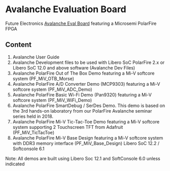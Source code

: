 # Avalanche Evaluation Board
Future Electronics [Avalanche Eval Board](https://www.futureelectronics.com/p/development-tools--development-tool-hardware/avmpf300ts-02-na-future-electronics-dev-tools-6094600) featuring a Microsemi PolarFire FPGA 

## Content

1. Avalanche User Guide
2. Avalanche Development files to be used with Libero SoC PolarFire 2.x or Libero SoC 12.0 and above software (Avalanche Dev Files)
3. Avalanche PolarFire Out of The Box Demo featuring a Mi-V softcore system (PF_MiV_OTB_Morse)
4. Avalanche PolarFire A/D Converter Demo (MCP9303) featuring a Mi-V softcore system (PF_MiV_ADC_Demo)
5. Avalanche PolarFire Basic Wi-Fi Demo (Pan9320) featuring a Mi-V softcore system (PF_MiV_WiFi_Demo)
6. Avalanche PolarFire SmartDebug / SerDes Demo. This demo is based on the 3rd hands-on laboratory from our PolarFire Avalanche seminar series held in 2018.
7. Avalanche PolarFire Mi-V Tic-Tac-Toe Demo featuring a Mi-V softcore system supporting 2 Touchscreen TFT from Adafruit (PF_MiV_TicTacToe)
8. Avalanche PolarFire Mi-V Base Design featuring a Mi-V softcore system with DDR3 memory interface (PF_MiV_Base_Design) Libero SoC 12.2 / Softconsole 6.1

Note: All demos are built using Libero Soc 12.1 and SoftConsole 6.0 unless indicated
